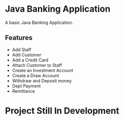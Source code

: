 # Java Banking Application
A basic Java Banking Application.
## Features
- Add Staff
- Add Customer
- Add a Credit Card
- Attach Customer to Staff
- Create an Investment Account
- Create a Draw Account
- Withdraw and Deposit money
- Dept Payment
- Remittance
# **Project Still In Development**
